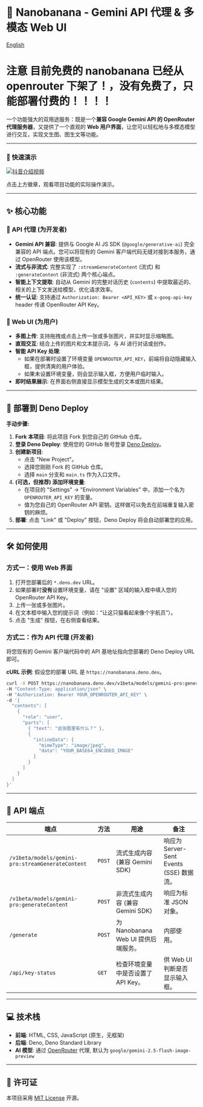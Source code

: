 # 🍌 Nanobanana - Gemini API 代理 & 多模态 Web UI

[English](./README.en.md)

# 注意 目前免费的 nanobanana 已经从openrouter 下架了！，没有免费了，只能部署付费的！！！！
一个功能强大的双用途服务：既是一个**兼容 Google Gemini API 的 OpenRouter 代理服务器**，又提供了一个直观的 **Web 用户界面**，让您可以轻松地与多模态模型进行交互，实现文生图、图生文等功能。

---

### 🎥 快速演示

[![抖音介绍视频](https://img.shields.io/badge/观看抖音视频-点击跳转-161823?style=for-the-badge&logo=douyin)](https://www.douyin.com/video/7545761080266460456)

点击上方徽章，观看项目功能的实际操作演示。

---

## ✨ 核心功能

### 🚀 API 代理 (为开发者)

*   **Gemini API 兼容**: 提供与 Google AI JS SDK (`@google/generative-ai`) 完全兼容的 API 端点。您可以将现有的 Gemini 客户端代码无缝对接到本服务，通过 OpenRouter 使用该模型。
*   **流式与非流式**: 完整实现了 `:streamGenerateContent` (流式) 和 `:generateContent` (非流式) 两个核心端点。
*   **智能上下文提取**: 自动从 Gemini 的完整对话历史 (`contents`) 中提取最近的、相关的上下文发送给模型，优化请求效率。
*   **统一认证**: 支持通过 `Authorization: Bearer <API_KEY>` 或 `x-goog-api-key` header 传递 OpenRouter API Key。

### 🎨 Web UI (为用户)

*   **多图上传**: 支持拖拽或点击上传一张或多张图片，并实时显示缩略图。
*   **直观交互**: 结合上传的图片和文本提示词，与 AI 进行对话或创作。
*   **智能 API Key 处理**:
    *   如果在部署时设置了环境变量 `OPENROUTER_API_KEY`，前端将自动隐藏输入框，提供清爽的用户体验。
    *   如果未设置环境变量，则会显示输入框，方便用户临时输入。
*   **即时结果展示**: 在界面右侧直接显示模型生成的文本或图片结果。

---

## 🚀 部署到 Deno Deploy

**手动步骤:**

1.  **Fork 本项目**: 将此项目 Fork 到您自己的 GitHub 仓库。
2.  **登录 Deno Deploy**: 使用您的 GitHub 账号登录 [Deno Deploy](https://dash.deno.com/projects)。
3.  **创建新项目**:
    *   点击 "New Project"。
    *   选择您刚刚 Fork 的 GitHub 仓库。
    *   选择 `main` 分支和 `main.ts` 作为入口文件。
4.  **(可选，但推荐) 添加环境变量**:
    *   在项目的 "Settings" -> "Environment Variables" 中，添加一个名为 `OPENROUTER_API_KEY` 的变量。
    *   值为您自己的 OpenRouter API 密钥。这样做可以免去在前端重复输入密钥的麻烦。
5.  **部署**: 点击 "Link" 或 "Deploy" 按钮，Deno Deploy 将会自动部署您的应用。

---

## 🛠️ 如何使用

### 方式一：使用 Web 界面

1.  打开您部署后的 `*.deno.dev` URL。
2.  如果部署时**没有**设置环境变量，请在 "设置" 区域的输入框中填入您的 OpenRouter API Key。
3.  上传一张或多张图片。
4.  在文本框中输入您的提示词（例如：“让这只猫看起来像个宇航员”）。
5.  点击 "生成" 按钮，在右侧查看结果。

### 方式二：作为 API 代理 (开发者)

将您现有的 Gemini 客户端代码中的 API 基地址指向您部署的 Deno Deploy URL 即可。

**cURL 示例**:
假设您的部署 URL 是 `https://nanobanana.deno.dev`。

```bash
curl -X POST https://nanobanana.deno.dev/v1beta/models/gemini-pro:generateContent \
-H "Content-Type: application/json" \
-H "Authorization: Bearer YOUR_OPENROUTER_API_KEY" \
-d '{
  "contents": [
    {
      "role": "user",
      "parts": [
        { "text": "这张图里有什么？" },
        {
          "inlineData": {
            "mimeType": "image/jpeg",
            "data": "YOUR_BASE64_ENCODED_IMAGE"
          }
        }
      ]
    }
  ]
}'
```

---

## 📡 API 端点

| 端点                                               | 方法   | 用途                               | 备注                                         |
| -------------------------------------------------- | ------ | ---------------------------------- | -------------------------------------------- |
| `/v1beta/models/gemini-pro:streamGenerateContent`  | `POST` | 流式生成内容 (兼容 Gemini SDK)     | 响应为 Server-Sent Events (SSE) 数据流。     |
| `/v1beta/models/gemini-pro:generateContent`        | `POST` | 非流式生成内容 (兼容 Gemini SDK)   | 响应为标准 JSON 对象。                       |
| `/generate`                                        | `POST` | 为 Nanobanana Web UI 提供后端服务。 | 内部使用。                                   |
| `/api/key-status`                                  | `GET`  | 检查环境变量中是否设置了 API Key。 | 供 Web UI 判断是否显示输入框。               |

---

## 💻 技术栈

-   **前端**: HTML, CSS, JavaScript (原生，无框架)
-   **后端**: Deno, Deno Standard Library
-   **AI 模型**: 通过 [OpenRouter](https://openrouter.ai/) 代理, 默认为 `google/gemini-2.5-flash-image-preview`

---

## 📜 许可证

本项目采用 [MIT License](LICENSE) 开源。
